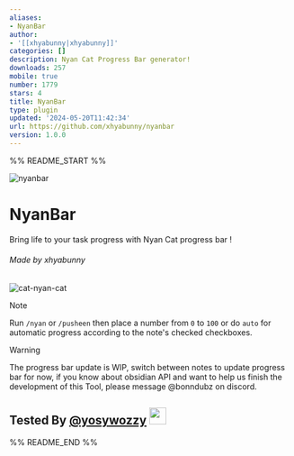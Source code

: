 ```yaml
---
aliases:
- NyanBar
author:
- '[[xhyabunny|xhyabunny]]'
categories: []
description: Nyan Cat Progress Bar generator!
downloads: 257
mobile: true
number: 1779
stars: 4
title: NyanBar
type: plugin
updated: '2024-05-20T11:42:34'
url: https://github.com/xhyabunny/nyanbar
version: 1.0.0
---
```


%% README_START %%

![nyanbar](https://github.com/xhyabunny/nyanbar/assets/106491722/0513fea4-074b-4486-9046-1abfb5d7acd0)
# NyanBar
Bring life to your task progress with Nyan Cat progress bar ! 
 
<h6>Made by xhyabunny</h6>

![cat-nyan-cat](https://github.com/xhyabunny/obsidian-sample-plugin/assets/106491722/262b2c04-c5bc-44a3-86d0-26967b9b4660)

> [!NOTE]
> Run `/nyan` or `/pusheen` then place a number from `0` to `100` or do `auto` for automatic progress according to the note's checked checkboxes.

> [!WARNING]
> The progress bar update is WIP, switch between notes to update progress bar for now, if you know about obsidian API and want to help us finish the development of this Tool, please message @bonndubz on discord. 

## Tested By [@yosywozzy](https://github.com/yosywozzy) <img src="https://avatars.githubusercontent.com/u/169003340?v=4" width='30px' height='30px'/>


%% README_END %%